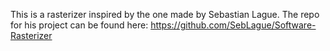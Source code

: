 This is a rasterizer inspired by the one made by Sebastian Lague.
The repo for his project can be found here: https://github.com/SebLague/Software-Rasterizer
